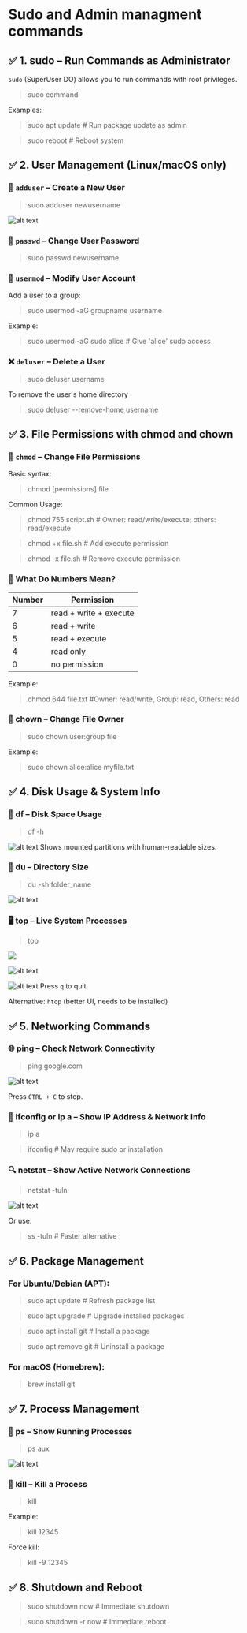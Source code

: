 # Sudo and Admin managment commands
## ✅ 1. sudo – Run Commands as Administrator
`sudo` (SuperUser DO) allows you to run commands with root privileges.
>sudo command

Examples:
>sudo apt update      # Run package update as admin

>sudo reboot          # Reboot system

## ✅ 2. User Management (Linux/macOS only)
### 👤 `adduser` – Create a New User
>sudo adduser newusername

![alt text](<Screenshot from 2025-08-28 22-35-28.png>)
### 🔑 `passwd` – Change User Password
>sudo passwd newusername


### 👥 `usermod` – Modify User Account
Add a user to a group:
>sudo usermod -aG groupname username

Example:
>sudo usermod -aG sudo alice     # Give 'alice' sudo access

### ❌ `deluser` – Delete a User
>sudo deluser username

To remove the user's home directory
>sudo deluser --remove-home username

## ✅ 3. File Permissions with chmod and chown
### 🔐 `chmod` – Change File Permissions
Basic syntax:
>chmod [permissions] file

Common Usage:
>chmod 755 script.sh     # Owner: read/write/execute; others: read/execute

>chmod +x file.sh        # Add execute permission

>chmod -x file.sh        # Remove execute permission

### 🔢 What Do Numbers Mean?
| Number | Permission             |
| ------ | ---------------------- |
| 7      | read + write + execute |
| 6      | read + write           |
| 5      | read + execute         |
| 4      | read only              |
| 0      | no permission          |

Example:
>chmod 644 file.txt
#Owner: read/write, Group: read, Others: read

### 👑 chown – Change File Owner
>sudo chown user:group file

Example:
>sudo chown alice:alice myfile.txt
## ✅ 4. Disk Usage & System Info
### 💽 df – Disk Space Usage
>df -h

![alt text](<Screenshot from 2025-08-28 22-46-03.png>)
Shows mounted partitions with human-readable sizes.
### 📁 du – Directory Size
>du -sh folder_name

![alt text](<Screenshot from 2025-08-28 22-48-38.png>)

### 🖥️ top – Live System Processes
>top

![
](<Screenshot from 2025-08-28 22-49-44.png>)

![alt text](<Screenshot from 2025-08-28 22-49-58.png>)

![alt text](<Screenshot from 2025-08-28 22-50-07.png>)
Press `q` to quit.

Alternative: `htop` (better UI, needs to be installed)
## ✅ 5. Networking Commands
### 🌐 ping – Check Network Connectivity
>ping google.com

![alt text](<Screenshot from 2025-08-28 22-52-09.png>)

Press `CTRL + C` to stop.
### 📶 ifconfig or ip a – Show IP Address & Network Info
>ip a

>ifconfig   # May require sudo or installation

### 🔍 netstat – Show Active Network Connections
>netstat -tuln

![alt text](<Screenshot from 2025-08-28 22-55-52.png>)

Or use:
>ss -tuln   # Faster alternative

## ✅ 6. Package Management
### For Ubuntu/Debian (APT):
>sudo apt update            # Refresh package list

>sudo apt upgrade           # Upgrade installed packages

>sudo apt install git       # Install a package

>sudo apt remove git        # Uninstall a package

### For macOS (Homebrew):
>brew install git

## ✅ 7. Process Management
### 🔎 ps – Show Running Processes
>ps aux

![alt text](<Screenshot from 2025-08-28 22-57-23.png>)

### 🔫 kill – Kill a Process
>kill <PID>


Example:
>kill 12345

Force kill:
>kill -9 12345
## ✅ 8. Shutdown and Reboot
>sudo shutdown now        # Immediate shutdown

>sudo shutdown -r now     # Immediate reboot